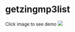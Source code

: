 # getzingmp3list

Click image to see demo 
[![](https://img.youtube.com/vi/ZldIPC6GxnI/0.jpg)](https://www.youtube.com/watch?v=ZldIPC6GxnI)

